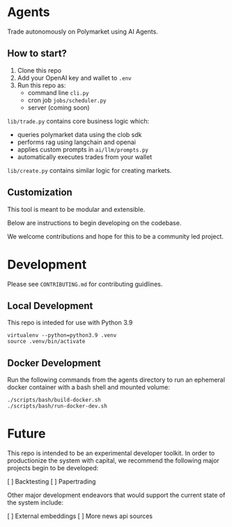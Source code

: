 # Agents

Trade autonomously on Polymarket using AI Agents.

## How to start?

1) Clone this repo
2) Add your OpenAI key and wallet to `.env`
3) Run this repo as:
    * command line `cli.py`
    * cron job `jobs/scheduler.py`
    * server (coming soon)

`lib/trade.py` contains core business logic which:
- queries polymarket data using the clob sdk
- performs rag using langchain and openai
- applies custom prompts in `ai/llm/prompts.py`
- automatically executes trades from your wallet

`lib/create.py` contains similar logic for creating markets.

## Customization

This tool is meant to be modular and extensible.

Below are instructions to begin developing on the codebase.

We welcome contributions and hope for this to be a community led project.

# Development

Please see `CONTRIBUTING.md` for contributing guidlines.

## Local Development

This repo is inteded for use with Python 3.9

```
virtualenv --python=python3.9 .venv
source .venv/bin/activate
```

## Docker Development

Run the following commands from the agents directory to run an ephemeral docker container with a bash shell and mounted volume:

```
./scripts/bash/build-docker.sh
./scripts/bash/run-docker-dev.sh
```

# Future

This repo is intended to be an experimental developer toolkit. In order to productionize the system with capital, we recommend the following major projects begin to be developed:

[ ] Backtesting
[ ] Papertrading

Other major development endeavors that would support the current state of the system include:

[ ] External embeddings
[ ] More news api sources
